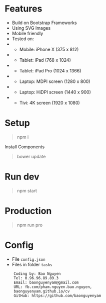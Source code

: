 # Features

- Build on Bootstrap Frameworks
- Using SVG Images 
- Mobile friendly
- Tested on:
- - Mobile: iPhone X (375 x 812)
- - Tablet: iPad (768 x 1024)
- - Tablet: iPad Pro (1024 x 1366)
- - Laptop: MDPI screen (1280 x 800)
- - Laptop: HiDPI screen (1440 x 900)
- - Tivi: 4K screen (1920 x 1080)

# Setup

> npm i 

Install Components 

> bower update 

# Run dev

> npm start

# Production 

> npm run pro

# Config

- File `config.json`
- Files in folder `tasks`

```
    Coding by: Bao Nguyen
    Tel: 0.96.96.89.89.3
    Email: baonguyenyam@gmail.com
    URL: fb.com/pham.nguyen.bao.nguyen,
    baonguyenyam.github.io/cv
    GitHub: https://github.com/baonguyenyam
```